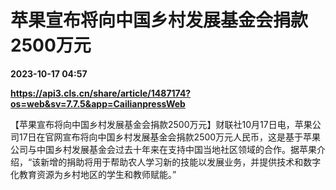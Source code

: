# 苹果宣布将向中国乡村发展基金会捐款2500万元

**2023-10-17 04:57**

**https://api3.cls.cn/share/article/1487174?os=web&sv=7.7.5&app=CailianpressWeb**

【苹果宣布将向中国乡村发展基金会捐款2500万元】财联社10月17日电，苹果公司17日在官网宣布将向中国乡村发展基金会捐款2500万元人民币，这是基于苹果公司与中国乡村发展基金会过去十年来在支持中国当地社区领域的合作。据苹果介绍，“该新增的捐助将用于帮助农人学习新的技能以发展业务，并提供技术和数字化教育资源为乡村地区的学生和教师赋能。”